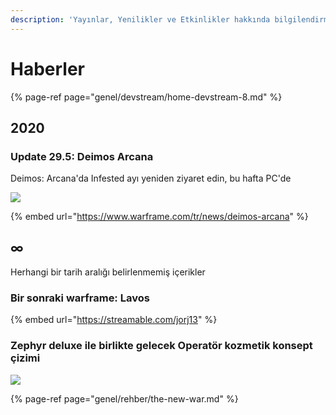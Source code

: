 ```yaml
---
description: 'Yayınlar, Yenilikler ve Etkinlikler hakkında bilgilendirme'
---
```


# Haberler

{% page-ref page="genel/devstream/home-devstream-8.md" %}

## 2020

### Update 29.5: Deimos Arcana

Deimos: Arcana'da Infested ayı yeniden ziyaret edin, bu hafta PC'de

![](https://n9e5v4d8.ssl.hwcdn.net/uploads/2efb02d4931aa2d33d28ff9f4ea635b4.jpg)

{% embed url="https://www.warframe.com/tr/news/deimos-arcana" %}

## ∞

Herhangi bir tarih aralığı belirlenmemiş içerikler

### Bir sonraki warframe: Lavos

{% embed url="https://streamable.com/jorj13" %}

### Zephyr deluxe ile birlikte gelecek Operatör kozmetik konsept çizimi

![](https://n9e5v4d8.ssl.hwcdn.net/uploads/5dbd305e07bb3c52a31ca91e39b212b0.jpg)

{% page-ref page="genel/rehber/the-new-war.md" %}

